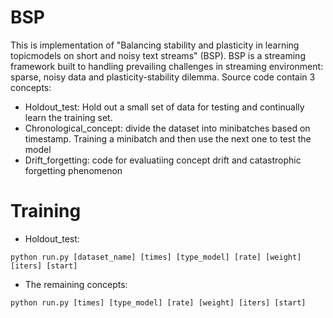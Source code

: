 # BSP
This is implementation of "Balancing stability and plasticity in learning topicmodels on short and noisy text streams" (BSP). BSP is a streaming framework built to handling prevailing challenges in streaming environment: sparse, noisy data and plasticity-stability dilemma. Source code contain 3 concepts:
- Holdout_test: Hold out a small set of data for testing and continually learn the training set.
- Chronological_concept: divide the dataset into minibatches based on timestamp. Training a minibatch and then use the next one to test the model
- Drift_forgetting: code for evaluatiing concept drift and catastrophic forgetting phenomenon

# Training
- Holdout_test:
```
python run.py [dataset_name] [times] [type_model] [rate] [weight] [iters] [start]
```
- The remaining concepts:
```
python run.py [times] [type_model] [rate] [weight] [iters] [start]
```

